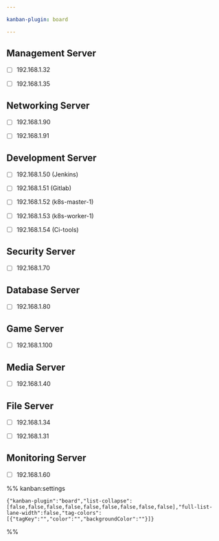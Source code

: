 ```yaml
---

kanban-plugin: board

---
```


## Management Server

- [ ] 192.168.1.32
- [ ] 192.168.1.35


## Networking Server

- [ ] 192.168.1.90
- [ ] 192.168.1.91


## Development Server

- [ ] 192.168.1.50 (Jenkins)
- [ ] 192.168.1.51 (Gitlab)
- [ ] 192.168.1.52 (k8s-master-1)
- [ ] 192.168.1.53 (k8s-worker-1)
- [ ] 192.168.1.54 (Ci-tools)


## Security Server

- [ ] 192.168.1.70


## Database Server

- [ ] 192.168.1.80


## Game Server

- [ ] 192.168.1.100


## Media Server

- [ ] 192.168.1.40


## File Server

- [ ] 192.168.1.34
- [ ] 192.168.1.31


## Monitoring Server

- [ ] 192.168.1.60




%% kanban:settings
```
{"kanban-plugin":"board","list-collapse":[false,false,false,false,false,false,false,false,false],"full-list-lane-width":false,"tag-colors":[{"tagKey":"","color":"","backgroundColor":""}]}
```
%%